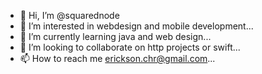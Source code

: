 - 👋 Hi, I’m @squarednode
- 👀 I’m interested in webdesign and mobile development...
- 🌱 I’m currently learning java and web design...
- 💞️ I’m looking to collaborate on http projects or swift...
- 📫 How to reach me erickson.chr@gmail.com...

<!---
squarednode/squarednode is a ✨ special ✨ repository because its `README.md` (this file) appears on your GitHub profile.
You can click the Preview link to take a look at your changes.
--->
